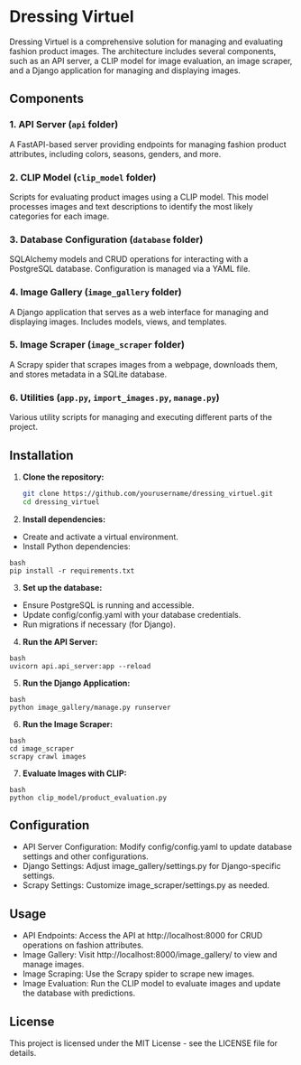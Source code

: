 # Dressing Virtuel

Dressing Virtuel is a comprehensive solution for managing and evaluating fashion product images. The architecture includes several components, such as an API server, a CLIP model for image evaluation, an image scraper, and a Django application for managing and displaying images.

## Components

### 1. API Server (`api` folder)
A FastAPI-based server providing endpoints for managing fashion product attributes, including colors, seasons, genders, and more.

### 2. CLIP Model (`clip_model` folder)
Scripts for evaluating product images using a CLIP model. This model processes images and text descriptions to identify the most likely categories for each image.

### 3. Database Configuration (`database` folder)
SQLAlchemy models and CRUD operations for interacting with a PostgreSQL database. Configuration is managed via a YAML file.

### 4. Image Gallery (`image_gallery` folder)
A Django application that serves as a web interface for managing and displaying images. Includes models, views, and templates.

### 5. Image Scraper (`image_scraper` folder)
A Scrapy spider that scrapes images from a webpage, downloads them, and stores metadata in a SQLite database.

### 6. Utilities (`app.py`, `import_images.py`, `manage.py`)
Various utility scripts for managing and executing different parts of the project.

## Installation

1. **Clone the repository:**
   ```bash
   git clone https://github.com/yourusername/dressing_virtuel.git
   cd dressing_virtuel
    ```

2. **Install dependencies:**

- Create and activate a virtual environment.
- Install Python dependencies:

```
bash
pip install -r requirements.txt
```

3. **Set up the database:**

- Ensure PostgreSQL is running and accessible.
- Update config/config.yaml with your database credentials.
- Run migrations if necessary (for Django).

4. **Run the API Server:**
```
bash
uvicorn api.api_server:app --reload
```

5. **Run the Django Application:**
```
bash
python image_gallery/manage.py runserver
```

6. **Run the Image Scraper:**
```
bash
cd image_scraper
scrapy crawl images
```

7. **Evaluate Images with CLIP:**
```
bash
python clip_model/product_evaluation.py
```

## Configuration
- API Server Configuration: Modify config/config.yaml to update database settings and other configurations.
- Django Settings: Adjust image_gallery/settings.py for Django-specific settings.
- Scrapy Settings: Customize image_scraper/settings.py as needed.

## Usage
- API Endpoints: Access the API at http://localhost:8000 for CRUD operations on fashion attributes.
- Image Gallery: Visit http://localhost:8000/image_gallery/ to view and manage images.
- Image Scraping: Use the Scrapy spider to scrape new images.
- Image Evaluation: Run the CLIP model to evaluate images and update the database with predictions.

## License
This project is licensed under the MIT License - see the LICENSE file for details.